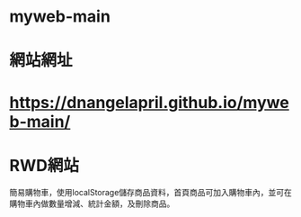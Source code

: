 # myweb-main
# 網站網址
# https://dnangelapril.github.io/myweb-main/
# RWD網站
簡易購物車，使用localStorage儲存商品資料，首頁商品可加入購物車內，並可在購物車內做數量增減、統計金額，及刪除商品。
